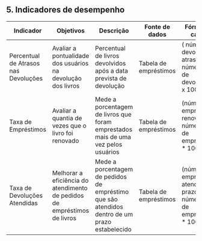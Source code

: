 ## 5. Indicadores de desempenho



| **Indicador** | **Objetivos** | **Descrição** | **Fonte de dados** | **Fórmula de cálculo** |
| ---           | ---           | ---           | ---             | ---             |
| Percentual de Atrasos nas Devoluções | Avaliar a pontualidade dos usuários na devolução dos livros | Percentual de livros devolvidos após a data prevista de devolução | Tabela de empréstimos | ( número de devoluções atrasadas / número total de devoluções ) x 100 |
| Taxa de Empréstimos | Avaliar a quantia de vezes que o livro foi renovado | Mede a porcentagem de livros que foram emprestados mais de uma vez pelos usuários | Tabela de empréstimos | (número de empréstimos renovados / número total de empréstimos) * 100 |
| Taxa de Devoluções Atendidas | Melhorar a eficiência do atendimento de pedidos de empréstimos de livros | Mede a porcentagem de pedidos de empréstimo que são atendidos dentro de um prazo estabelecido | Tabela de empréstimos | (número de emprestimo atendidos no prazo / número total de emprestimos) * 100 |


